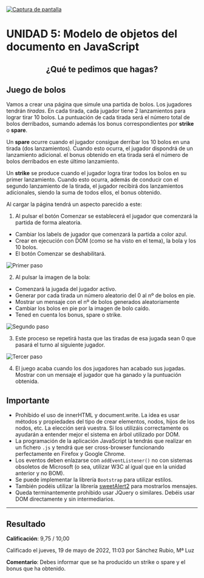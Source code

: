 [![Captura de pantalla](https://github.com/HenestrosaDev/2-daw/blob/main/Desarrollo%20web%20en%20entorno%20cliente/U5%20Modelo%20de%20objetos%20del%20DOM%20en%20JavaScript/Ejercicios/docs/screenshot.png)](https://lhjc-dwec-tarea5.netlify.app/)

# UNIDAD 5: Modelo de objetos del documento en JavaScript
## <p align="center">¿Qué te pedimos que hagas?</p>

## Juego de bolos
Vamos a crear una página que simule una partida de bolos. Los jugadores tendrán *tiradas*. En cada tirada, cada jugador tiene 2 lanzamientos para lograr tirar 10 bolos. La puntuación de cada tirada será el número total de bolos derribados, sumando además los bonus correspondientes por **strike** o **spare**.

Un **spare** ocurre cuando el jugador consigue derribar los 10 bolos en una tirada (dos lanzamientos). Cuando esto ocurra, el jugador dispondrá de un lanzamiento adicional. el bonus obtenido en eta tirada será el número de bolos derribados en este último lanzamiento.

Un **strike** se produce cuando el jugador logra tirar todos los bolos en su primer lanzamiento. Cuando esto ocurra, además de conducir con el segundo lanzamiento de la tirada, el jugador recibirá dos lanzamientos adicionales, siendo la suma de todos ellos, el bonus obtenido.

Al cargar la página tendrá un aspecto parecido a este:

1. Al pulsar el botón Comenzar se establecerá el jugador que comenzará la partida de forma aleatoria.

- Cambiar los labels de jugador que comenzará la partida a color azul. 
- Crear en ejecución con DOM (como se ha visto en el tema), la bola y los 10 bolos.
- El botón Comenzar se deshabilitará.

![Primer paso](./img/readme/1.png)

2. Al pulsar la imagen de la bola:

- Comenzará la jugada del jugador activo.
- Generar por cada tirada un número aleatorio del 0 al nº de bolos en pie.
- Mostrar un mensaje con el nº de bolos generados aleatoriamente
- Cambiar los bolos en pie por la imagen de bolo caído.
- Tened en cuenta los bonus, spare o strike.

![Segundo paso](./img/readme/2.png)

3. Este proceso se repetirá hasta que  las tiradas de esa jugada sean 0 que pasará el turno al siguiente jugador.

![Tercer paso](./img/readme/3.png)

4. El juego acaba cuando los dos jugadores han acabado sus jugadas. Mostrar con un mensaje el jugador que ha ganado y la puntuación obtenida.

## Importante

- Prohibido el uso de innerHTML y document.write. La idea es usar métodos y propiedades del tipo de crear elementos, nodos, hijos de los nodos, etc. La elección será vuestra. Si los utilizáis correctamente os ayudarán a entender mejor el sistema en árbol utilizado por DOM.
- La programación de la aplicación JavaScript la tendrás que realizar en un fichero `.js` y tendrá que ser cross-browser funcionando perfectamente en Firefox y Google Chrome.
- Los eventos deben enlazarse con `addEventListener()` no con sistemas obsoletos de Microsoft  (o sea, utilizar W3C al igual que en la unidad anterior y no BOM).
- Se puede implementar la librería `Bootstrap` para utilizar estilos.
- También podéis utilizar la librería [sweetAlert2](https://sweetalert2.github.io/) para mostrarlos mensajes.
- Queda terminantemente prohibido usar JQuery o similares. Debéis usar DOM directamente y sin intermediarios.

--- 

## Resultado

**Calificación**: 9,75 / 10,00

Calificado el jueves, 19 de mayo de 2022, 11:03 por Sánchez Rubio, Mª Luz

**Comentario**: Debes informar que se ha producido un strike o spare y el bonus que ha obtenido.